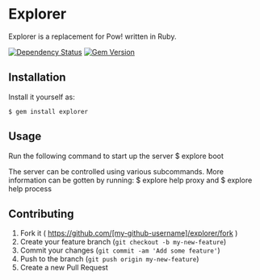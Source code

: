 # Explorer

Explorer is a replacement for Pow! written in Ruby.

[![Dependency Status](https://gemnasium.com/Darksecond/explorer.svg)](https://gemnasium.com/Darksecond/explorer)
[![Gem Version](https://badge.fury.io/rb/explorer.svg)](http://badge.fury.io/rb/explorer)

## Installation

Install it yourself as:

    $ gem install explorer

## Usage

Run the following command to start up the server
    $ explore boot

The server can be controlled using various subcommands.
More information can be gotten by running:
    $ explore help proxy
and
    $ explore help process

## Contributing

1. Fork it ( https://github.com/[my-github-username]/explorer/fork )
2. Create your feature branch (`git checkout -b my-new-feature`)
3. Commit your changes (`git commit -am 'Add some feature'`)
4. Push to the branch (`git push origin my-new-feature`)
5. Create a new Pull Request
